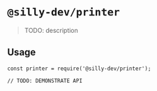 # `@silly-dev/printer`

> TODO: description

## Usage

```
const printer = require('@silly-dev/printer');

// TODO: DEMONSTRATE API
```
